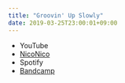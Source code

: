 ```yaml
---
title: "Groovin' Up Slowly"
date: 2019-03-25T23:00:01+09:00
---
```


- YouTube
- [NicoNico](https://nico.ms/sm34849586)
- Spotify
- [Bandcamp](https://mikirihasshap.bandcamp.com/track/groovin-up-slowly)

